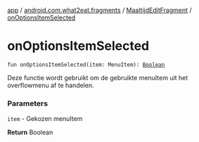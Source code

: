 [app](../../index.md) / [android.com.what2eat.fragments](../index.md) / [MaaltijdEditFragment](index.md) / [onOptionsItemSelected](./on-options-item-selected.md)

# onOptionsItemSelected

`fun onOptionsItemSelected(item: MenuItem): `[`Boolean`](https://kotlinlang.org/api/latest/jvm/stdlib/kotlin/-boolean/index.html)

Deze functie wordt gebruikt om de gebruikte menuItem uit het overflowmenu af te handelen.

### Parameters

`item` - Gekozen menuItem

**Return**
Boolean

